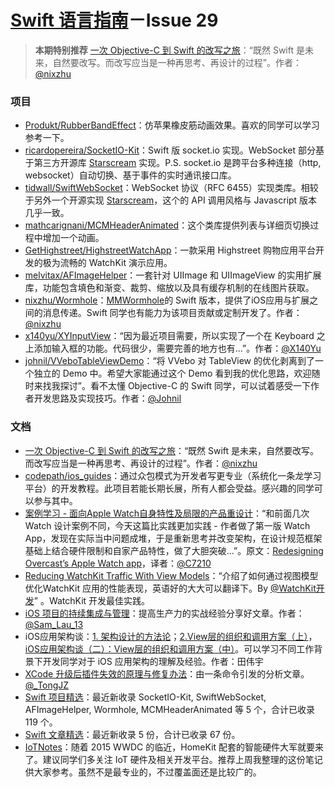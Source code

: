 [Swift 语言指南](https://github.com/ipader/SwiftGuide)－Issue 29
===
> **本期特别推荐** [一次 Objective-C 到 Swift 的改写之旅](https://github.com/nixzhu/dev-blog/blob/master/2015-05-27-wormhole.md)：“既然 Swift 是未来，自然要改写。而改写应当是一种再思考、再设计的过程”。作者：[@nixzhu](http://weibo.com/nixzhu)

### 项目
* [Produkt/RubberBandEffect](https://github.com/Produkt/RubberBandEffect)：仿苹果橡皮筋动画效果。喜欢的同学可以学习参考一下。
* [ricardopereira/SocketIO-Kit](https://github.com/ricardopereira/SocketIO-Kit)：Swift 版 socket.io 实现。WebSocket 部分基于第三方开源库 [Starscream](https://github.com/daltoniam/Starscream) 实现。P.S. socket.io 是跨平台多种连接（http, websocket）自动切换、基于事件的实时通讯接口库。
* [tidwall/SwiftWebSocket](https://github.com/tidwall/SwiftWebSocket)：WebSocket 协议（RFC 6455）实现类库。相较于另外一个开源实现 [Starscream](https://github.com/daltoniam/Starscream)，这个的 API 调用风格与 Javascript 版本几乎一致。
* [mathcarignani/MCMHeaderAnimated](https://github.com/mathcarignani/MCMHeaderAnimated)：这个类库提供列表与详细页切换过程中增加一个动画。
* [GetHighstreet/HighstreetWatchApp](https://github.com/GetHighstreet/HighstreetWatchApp)：一款采用 Highstreet 购物应用平台开发的极为流畅的 WatchKit 演示应用。
* [melvitax/AFImageHelper](https://github.com/melvitax/AFImageHelper)：一套针对 UIImage 和 UIImageView 的实用扩展库，功能包含填色和渐变、裁剪、缩放以及具有缓存机制的在线图片获取。
* [nixzhu/Wormhole](https://github.com/nixzhu/Wormhole)：[MMWormhole](https://github.com/mutualmobile/MMWormhole)的 Swift 版本，提供了iOS应用与扩展之间的消息传递。Swift 同学也有能力为该项目贡献或定制开发了。作者：[@nixzhu](http://weibo.com/nixzhu)
* [x140yu/XYInputView](https://github.com/x140yu/XYInputView)：“因为最近项目需要，所以实现了一个在 Keyboard 之上添加输入框的功能。代码很少，需要完善的地方也有...”。作者：[@X140Yu](http://weibo.com/hopexinyu)
* [johnil/VVeboTableViewDemo](https://github.com/johnil/VVeboTableViewDemo)：“将 VVebo 对 TableView 的优化剥离到了一个独立的 Demo 中。希望大家能通过这个 Demo 看到我的优化思路，欢迎随时来找我探讨”。看不太懂 Objective-C 的 Swift 同学，可以试着感受一下作者开发思路及实现技巧。作者：[@Johnil](http://weibo.com/u/3732851864)

### 文档
* [一次 Objective-C 到 Swift 的改写之旅](https://github.com/nixzhu/dev-blog/blob/master/2015-05-27-wormhole.md)：“既然 Swift 是未来，自然要改写。而改写应当是一种再思考、再设计的过程”。作者：[@nixzhu](http://weibo.com/nixzhu)
* [codepath/ios_guides](https://github.com/codepath/ios_guides)：通过众包模式为开发者写更专业（系统化一条龙学习平台）的开发教程。此项目若能长期长展，所有人都会受益。感兴趣的同学可以参与其中。
* [案例学习 - 面向Apple Watch自身特性及局限的产品重设计](http://www.beforweb.com/node/720)：“和前面几次 Watch 设计案例不同，今天这篇比实践更加实践 - 作者做了第一版 Watch App，发现在实际当中问题成堆，于是重新思考并改变架构，在设计规范框架基础上结合硬件限制和自家产品特性，做了大胆突破...”。原文：[Redesigning Overcast’s Apple Watch app](http://www.marco.org/2015/05/08/overcast-apple-watch-redesign)，译者：[@C7210](http://weibo.com/c7210)
* [Reducing WatchKit Traffic With View Models](http://techblog.thescore.com/2015/05/20/reducing-watchkit-traffic-with-view-models/)：“介绍了如何通过视图模型优化WatchKit 应用的性能表现，英语好的大大可以翻译下。By [@WatchKit开发](http://weibo.com/twios)” 。WatchKit 开发最佳实践。
* [iOS 项目的持续集成与管理](http://www.devtf.cn/?p=537)：提高生产力的实战经验分享好文章。作者：[@Sam_Lau_13](http://weibo.com/liuyaozhu)
* iOS应用架构谈：[1. 架构设计的方法论](http://www.infoq.com/cn/articles/ios-app-arch-part-01)；[2.View层的组织和调用方案（上）](http://www.infoq.com/cn/articles/ios-app-arch-2-1)，[iOS应用架构谈（二）：View层的组织和调用方案（中）](http://www.infoq.com/cn/articles/ios-app-arch-2-2)。可以学习不同工作背景下开发同学对于 iOS 应用架构的理解及经验。作者：田伟宇
* [XCode 升级后插件失效的原理与修复办法](http://joeshang.github.io/2015/04/10/fix-xcode-upgrade-plugin-invalid/)：由一条命令引发的分析文章。[@_TongJZ](http://weibo.com/u/2068840121)
* [Swift 项目精选](https://github.com/ipader/SwiftGuide/blob/master/Featured.md)：最近新收录 SocketIO-Kit, SwiftWebSocket, AFImageHelper, Wormhole, MCMHeaderAnimated 等 5 个，合计已收录 119 个。
* [Swift 文章精选](https://github.com/ipader/SwiftGuide/blob/master/Featured-Articles.md)：最近新收录 5 份，合计已收录 67 份。
* [IoTNotes](https://github.com/ideaTouch/IoTNotes)：随着 2015 WWDC 的临近，HomeKit 配套的智能硬件大军就要来了。建议同学们多关注 IoT 硬件及相关开发平台。推荐上周我整理的这份笔记供大家参考。虽然不是最专业的，不过覆盖面还是比较广的。
